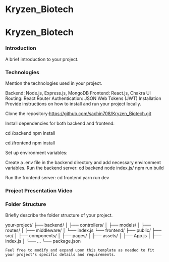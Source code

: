 # Kryzen_Biotech
# Kryzen_Biotech

### Introduction
A brief introduction to your project.

### Technologies
Mention the technologies used in your project.

Backend: Node.js, Express.js, MongoDB
Frontend: React.js, Chakra UI
Routing: React Router
Authentication: JSON Web Tokens (JWT)
Installation
Provide instructions on how to install and run your project locally.

Clone the repository:https://github.com/sachin708/Kryzen_Biotech.git

Install dependencies for both backend and frontend:

cd /backend
npm install

cd /frontend
npm install

Set up environment variables:

Create a .env file in the backend directory and add necessary environment variables.
Run the backend server:
cd backend
node index.js/ npm run build

Run the frontend server:
cd frontend
yarn run dev

### Project Presentation Video


### Folder Structure
Briefly describe the folder structure of your project.

your-project/
├── backend/
│   ├── controllers/
│   ├── models/
│   ├── routes/
│   ├── middleware/
│   └── index.js
└── frontend/
    ├── public/
    ├── src/
    │   ├── components/
    │   ├── pages/
    │   ├── assets/
    │   ├── App.js
    │   ├── index.js
    │   └── ...
    └── package.json

    Feel free to modify and expand upon this template as needed to fit your project's specific details and requirements.
